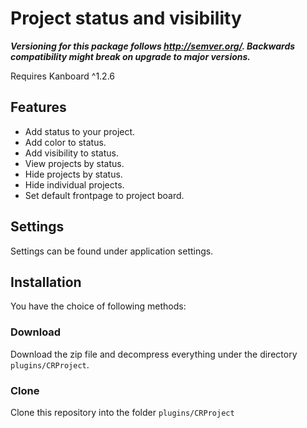 # Project status and visibility

**_Versioning for this package follows http://semver.org/. Backwards compatibility might break on upgrade to major versions._**

Requires Kanboard ^1.2.6

## Features
- Add status to your project.
- Add color to status.
- Add visibility to status.
- View projects by status.
- Hide projects by status.
- Hide individual projects.
- Set default frontpage to project board.


## Settings
Settings can be found under application settings.

## Installation
You have the choice of following methods:

### Download
Download the zip file and decompress everything under the directory `plugins/CRProject`.

### Clone
Clone this repository into the folder `plugins/CRProject`
